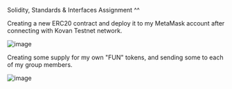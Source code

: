 
Solidity, Standards & Interfaces Assignment ^^



Creating a new ERC20 contract and deploy it to my MetaMask account after connecting with Kovan Testnet network.

![image](https://user-images.githubusercontent.com/91940257/146655797-55786a42-8896-4432-86da-8e3f544fc9cc.png)


Creating some supply for my own "FUN" tokens, and sending some to each of my group members.

![image](https://user-images.githubusercontent.com/91940257/146655849-635b3584-d721-4e18-abbc-bd34e6c60849.png)

